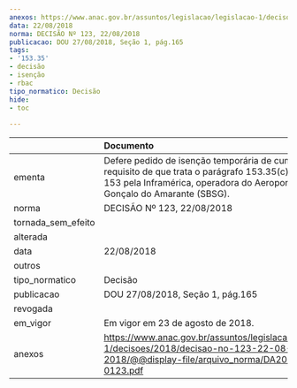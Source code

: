```yaml
---
anexos: https://www.anac.gov.br/assuntos/legislacao/legislacao-1/decisoes/2018/decisao-no-123-22-08-2018/@@display-file/arquivo_norma/DA2018-0123.pdf
data: 22/08/2018
norma: DECISÃO Nº 123, 22/08/2018
publicacao: DOU 27/08/2018, Seção 1, pág.165
tags:
- '153.35'
- decisão
- isenção
- rbac
tipo_normatico: Decisão
hide: 
- toc 
 
---
```


|                    | Documento                                                                                                                                                                                  |
|:-------------------|:-------------------------------------------------------------------------------------------------------------------------------------------------------------------------------------------|
| ementa             | Defere pedido de isenção temporária de cumprimento do requisito de que trata o parágrafo 153.35(c) do RBAC nº 153 pela Inframérica, operadora do Aeroporto São Gonçalo do Amarante (SBSG). |
| norma              | DECISÃO Nº 123, 22/08/2018                                                                                                                                                                 |
| tornada_sem_efeito |                                                                                                                                                                                            |
| alterada           |                                                                                                                                                                                            |
| data               | 22/08/2018                                                                                                                                                                                 |
| outros             |                                                                                                                                                                                            |
| tipo_normatico     | Decisão                                                                                                                                                                                    |
| publicacao         | DOU 27/08/2018, Seção 1, pág.165                                                                                                                                                           |
| revogada           |                                                                                                                                                                                            |
| em_vigor           | Em vigor em 23 de agosto de 2018.                                                                                                                                                          |
| anexos             | https://www.anac.gov.br/assuntos/legislacao/legislacao-1/decisoes/2018/decisao-no-123-22-08-2018/@@display-file/arquivo_norma/DA2018-0123.pdf                                              |